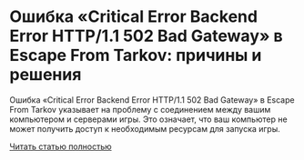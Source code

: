# Ошибка «Critical Error Backend Error HTTP/1.1 502 Bad Gateway» в Escape From Tarkov: причины и решения



Ошибка «Critical Error Backend Error HTTP/1.1 502 Bad Gateway» в Escape From Tarkov указывает на проблему с соединением между вашим компьютером и серверами игры. Это означает, что ваш компьютер не может получить доступ к необходимым ресурсам для запуска игры.

[Читать статью полностью](https://xyberbara.com/gaming/502-bad-gateway-escape-from-tarkov/)
